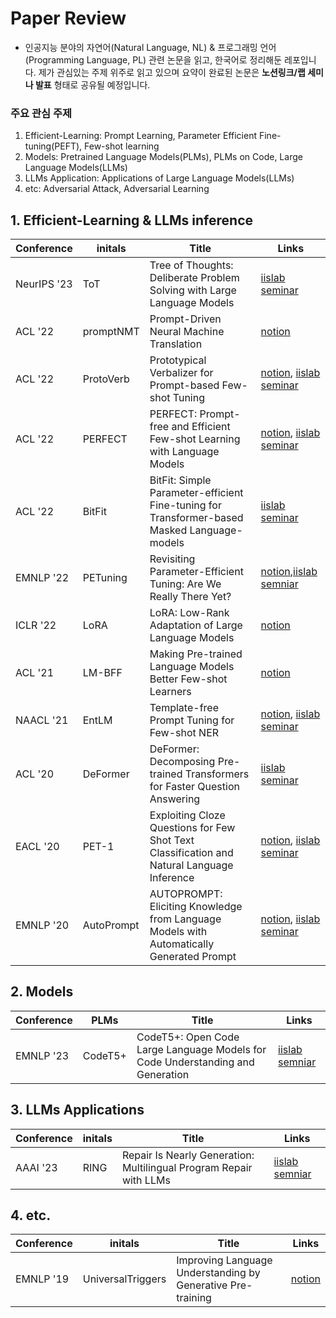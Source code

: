 

# Paper Review

- 인공지능 분야의 자연어(Natural Language, NL) & 프로그래밍 언어(Programming Language, PL) 관련 논문을 읽고, 한국어로 정리해둔 레포입니다. 제가 관심있는 주제 위주로 읽고 있으며 요약이 완료된 논문은 **노션링크/랩 세미나 발표** 형태로 공유될 예정입니다.

### 주요 관심 주제
  1. Efficient-Learning: Prompt Learning, Parameter Efficient Fine-tuning(PEFT), Few-shot learning
  2. Models: Pretrained Language Models(PLMs), PLMs on Code, Large Language Models(LLMs)
  3. LLMs Application: Applications of Large Language Models(LLMs)
  4. etc: Adversarial Attack, Adversarial Learning



## 1. Efficient-Learning & LLMs inference

| Conference | initals    | Title                                                        | Links                                                        |
| ---------- | ---------- | ------------------------------------------------------------ | ------------------------------------------------------------ |
| NeurIPS '23    | ToT  | Tree of Thoughts: Deliberate Problem Solving with Large Language Models                     | [iislab seminar](http://iislab.skku.edu/iish/seminar/57992) |
| ACL '22    | promptNMT  | Prompt-Driven Neural Machine Translation                     | [notion](https://www.notion.so/Prompt-Driven-Neural-Machine-Translation-e3bd84d2a3ed4f198b9ab5bafd33d88a?pvs=4) |
| ACL '22    | ProtoVerb  | Prototypical Verbalizer for Prompt-based Few-shot Tuning     | [notion](https://www.notion.so/Prototypical-Verbalizer-for-Prompt-based-Few-shot-Tuning-ce9d080187724841885b885333b74d4c?pvs=4), [iislab seminar](http://iislab.skku.edu/iish/index.php?_filter=search&mid=seminar&search_keyword=%EC%A7%80%EB%AF%BC&search_target=nick_name&document_srl=56572) |
| ACL '22    | PERFECT    | PERFECT: Prompt-free and Efficient Few-shot Learning with Language Models | [notion](https://www.notion.so/PERFECT-Prompt-free-and-Efficient-Few-shot-Learning-with-Language-Models-cdc1c45bd5bd438c902c4c66aef6ec33?pvs=4), [iislab seminar](http://iislab.skku.edu/iish/index.php?_filter=search&mid=seminar&search_keyword=%EC%A7%80%EB%AF%BC&search_target=nick_name&document_srl=56676) |
| ACL '22    | BitFit     | BitFit: Simple Parameter-efficient Fine-tuning for Transformer-based Masked Language-models | [iislab seminar](http://iislab.skku.edu/iish/index.php?_filter=search&mid=seminar&search_keyword=%EC%A7%80%EB%AF%BC&search_target=nick_name&document_srl=57136) |
| EMNLP '22  | PETuning   | Revisiting Parameter-Efficient Tuning: Are We Really There Yet? | [notion](https://www.notion.so/Revisiting-Parameter-Efficient-Tuning-Are-We-Really-There-Yet-93b9c21419a14522b02ec20316d0a8ce?pvs=4),[iislab semniar](http://iislab.skku.edu/iish/index.php?_filter=search&mid=seminar&search_keyword=%EC%A7%80%EB%AF%BC&search_target=nick_name&document_srl=57353) |
| ICLR '22   | LoRA       | LoRA: Low-Rank Adaptation of Large Language Models           | [notion](https://www.notion.so/LoRA-Low-Rank-Adaptation-of-Large-Language-Models-e6a10ab7896a4087ac983ab5ee3e20c5?pvs=4) |
| ACL '21    | LM-BFF     | Making Pre-trained Language Models Better Few-shot Learners  | [notion](https://www.notion.so/Making-Pre-trained-Language-Models-Better-Few-shot-Learners-95a264db5c37465d8d758fb8f094bbaa?pvs=4) |
| NAACL '21  | EntLM      | Template-free Prompt Tuning for Few-shot NER                 | [notion](https://www.notion.so/Template-free-Prompt-Tuning-for-Few-shot-NER-9640c3593bf448289fdc120ae0a6f201?pvs=4), [iislab seminar](http://iislab.skku.edu/iish/index.php?_filter=search&mid=seminar&search_keyword=%EC%A7%80%EB%AF%BC&search_target=nick_name&document_srl=55972) |
| ACL '20    | DeFormer   | DeFormer: Decomposing Pre-trained Transformers for Faster Question Answering | [iislab seminar](http://iislab.skku.edu/iish/seminar/54969)  |
| EACL '20   | PET-1      | Exploiting Cloze Questions for Few Shot Text Classification and Natural Language Inference | [notion](https://www.notion.so/Exploiting-Cloze-Questions-for-Few-Shot-Text-Classification-and-Natural-Language-Inference-ef3353e8c65c44238c1f0e6d6a6015cc?pvs=4), [iislab seminar](http://iislab.skku.edu/iish/index.php?_filter=search&mid=seminar&search_keyword=%EC%A7%80%EB%AF%BC&search_target=nick_name&document_srl=55436) |
| EMNLP '20  | AutoPrompt | AUTOPROMPT: Eliciting Knowledge from Language Models with Automatically Generated Prompt | [notion](https://www.notion.so/AUTOPROMPT-Eliciting-Knowledge-from-Language-Models-with-Automatically-Generated-Prompt-741cd4b1fe364b9d876182627e8f3470?pvs=4), [iislab seminar](http://iislab.skku.edu/iish/index.php?_filter=search&mid=seminar&search_keyword=%EC%A7%80%EB%AF%BC&search_target=nick_name&document_srl=55759) |

## 2. Models

| Conference | PLMs    | Title                                                        | Links                                                        |
| ---------- | ------- | ------------------------------------------------------------ | ------------------------------------------------------------ |
| EMNLP '23  | CodeT5+ | CodeT5+: Open Code Large Language Models for Code Understanding and Generation | [iislab semniar](http://iislab.skku.edu/iish/index.php?_filter=search&mid=seminar&search_keyword=%EC%A7%80%EB%AF%BC&search_target=nick_name&document_srl=57581) |



## 3. LLMs Applications

| Conference | initals | Title                                                        | Links                                                       |
| ---------- | ------- | ------------------------------------------------------------ | ----------------------------------------------------------- |
| AAAI '23   | RING    | Repair Is Nearly Generation: Multilingual Program Repair with LLMs | [iislab semniar](http://iislab.skku.edu/iish/seminar/57762) |

## 4. etc.

| Conference | initals           | Title                                                       | Links                                                        |
| ---------- | ----------------- | ----------------------------------------------------------- | ------------------------------------------------------------ |
| EMNLP '19  | UniversalTriggers | Improving Language Understanding by Generative Pre-training | [notion](https://www.notion.so/Universal-Adversarial-Triggers-for-Attacking-and-Analyzing-NLP-70b24c74b4a048c0a25a505cd49f4898?pvs=4) |



